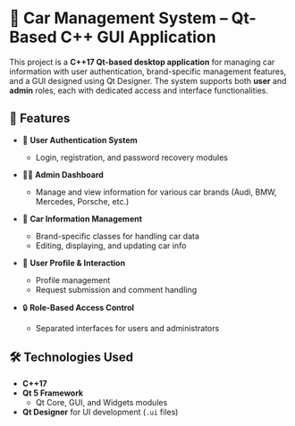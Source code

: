 # 🚗 Car Management System – Qt-Based C++ GUI Application

This project is a **C++17 Qt-based desktop application** for managing car information with user authentication, brand-specific management features, and a GUI designed using Qt Designer. The system supports both **user** and **admin** roles, each with dedicated access and interface functionalities.

## 🎯 Features

- 🔐 **User Authentication System**  
  - Login, registration, and password recovery modules

- 🧑‍💼 **Admin Dashboard**  
  - Manage and view information for various car brands (Audi, BMW, Mercedes, Porsche, etc.)

- 🧾 **Car Information Management**  
  - Brand-specific classes for handling car data  
  - Editing, displaying, and updating car info

- 👤 **User Profile & Interaction**  
  - Profile management  
  - Request submission and comment handling

- 🔒 **Role-Based Access Control**  
  - Separated interfaces for users and administrators

## 🛠 Technologies Used

- **C++17**
- **Qt 5 Framework**
  - Qt Core, GUI, and Widgets modules
- **Qt Designer** for UI development (`.ui` files)
